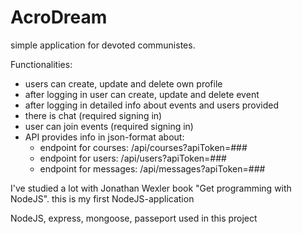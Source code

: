 # AcroDream
simple application for devoted communistes. 

Functionalities:
- users can create, update and delete own profile
- after logging in user can create, update and delete event
- after logging in detailed info about events and users provided
- there is chat (required signing in)
- user can join events (required signing in) 
- API provides info in json-format about:
     - endpoint for courses: /api/courses?apiToken=###
     - endpoint for users: /api/users?apiToken=###
     - endpoint for messages: /api/messages?apiToken=###

I've studied a lot with Jonathan Wexler book "Get programming with NodeJS".
this is my first NodeJS-application

NodeJS, express, mongoose, passeport used in this project
